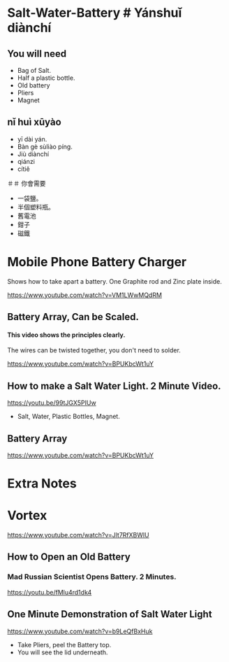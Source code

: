 # Salt-Water-Battery # Yánshuǐ diànchí

## You will need 

- Bag of Salt.
- Half a plastic bottle.
- Old battery
- Pliers
- Magnet 
 
## nǐ huì xūyào

- yī dài yán.
- Bàn gè sùliào píng.
- Jiù diànchí
- qiánzi
- cítiě

＃＃ 你會需要

- 一袋鹽。
- 半個塑料瓶。
- 舊電池
- 鉗子
- 磁鐵

# Mobile Phone Battery Charger

Shows how to take apart a battery. One Graphite rod and Zinc plate inside.   

https://www.youtube.com/watch?v=VM1LWwMQdRM

## Battery Array, Can be Scaled. 

#### This video shows the principles clearly.  

The wires can be twisted together, you don't need to solder.

https://www.youtube.com/watch?v=BPUKbcWt1uY

## How to make a Salt Water Light. 2 Minute Video.  
 
https://youtu.be/99tJGX5PIUw 
 
- Salt, Water, Plastic Bottles, Magnet. 
 
## Battery Array 

https://www.youtube.com/watch?v=BPUKbcWt1uY



# Extra Notes

# Vortex

https://www.youtube.com/watch?v=Jlt7RfXBWlU

## How to Open an Old Battery 

### Mad Russian Scientist Opens Battery. 2 Minutes. 

https://youtu.be/fMlu4rd1dk4

## One Minute Demonstration of Salt Water Light

https://www.youtube.com/watch?v=b9LeQfBxHuk

- Take Pliers, peel the Battery top. 
- You will see the lid underneath.


